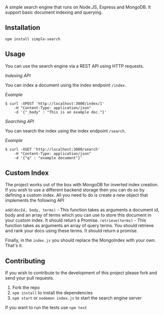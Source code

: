 A simple search engine that runs on Node.JS, Express and MongoDB. It support basic document indexing and querying.

## Installation
```npm install simple-search```

## Usage

You can use the search engine via a REST API using HTTP requests. 

*Indexing API*

You can index a document using the index endpoint ```/index```.

*Example*
```
$ curl -XPOST 'http://localhost:3000/index/1' 
	-H "Content-Type: application/json" 
	-d '{"_body" : "This is an example doc."}'
```

*Searching API*

You can search the index using the index endpoint ```/search```.

*Example*
```
$ curl -XGET 'http://localhost:3000/search' 
	-H "Content-Type: application/json" 
	-d '{"q" : "example document"}'
```

## Custom Index

The project works out of the box with MongoDB for inverted index creation. If you wish to use a different backend storage then you can do so by defining a custom index. All you need to do is create a new object that implements the following API

```add(docId, body, terms)``` - This function takes as arguments a document id, body and an array of terms which you can use to store this document in your custom index. It should return a Promise. 
```retrieve(terms)``` - This function takes as arguments an array of query terms. You should retrieve and rank your docs using these terms. It should return a promise. 

Finally, in the ```index.js``` you should replace the MongoIndex with your own. That's it.

## Contributing

If you wish to contribute to the development of this project please fork and send your pull requests.

1. Fork the repo
2. ```npm install``` to install the dependencies
3. ```npm start``` or ```nodemon index.js``` to start the search engine server

If you want to run the tests use ```npm test```